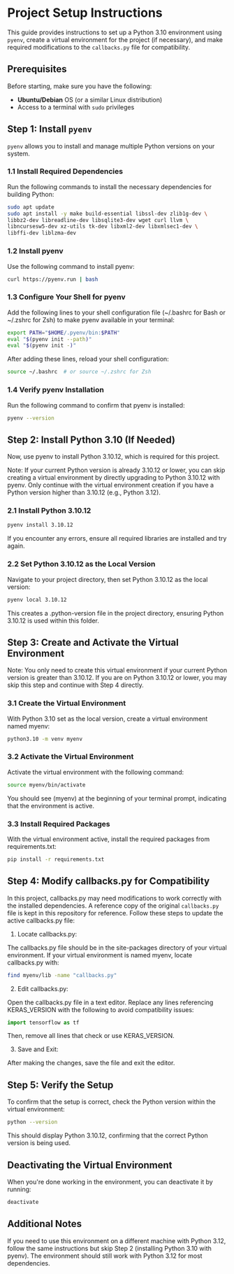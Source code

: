 # Project Setup Instructions

This guide provides instructions to set up a Python 3.10 environment using `pyenv`, create a virtual environment for the project (if necessary), and make required modifications to the `callbacks.py` file for compatibility.

## Prerequisites

Before starting, make sure you have the following:

- **Ubuntu/Debian** OS (or a similar Linux distribution)
- Access to a terminal with `sudo` privileges

## Step 1: Install `pyenv`

`pyenv` allows you to install and manage multiple Python versions on your system.

### 1.1 Install Required Dependencies

Run the following commands to install the necessary dependencies for building Python:

```bash
sudo apt update
sudo apt install -y make build-essential libssl-dev zlib1g-dev \
libbz2-dev libreadline-dev libsqlite3-dev wget curl llvm \
libncursesw5-dev xz-utils tk-dev libxml2-dev libxmlsec1-dev \
libffi-dev liblzma-dev
```

### 1.2 Install pyenv

Use the following command to install pyenv:

```bash
curl https://pyenv.run | bash
```

### 1.3 Configure Your Shell for pyenv

Add the following lines to your shell configuration file (~/.bashrc for Bash or ~/.zshrc for Zsh) to make pyenv available in your terminal:

```bash
export PATH="$HOME/.pyenv/bin:$PATH"
eval "$(pyenv init --path)"
eval "$(pyenv init -)"
```

After adding these lines, reload your shell configuration:

```bash
source ~/.bashrc  # or source ~/.zshrc for Zsh
```

### 1.4 Verify pyenv Installation

Run the following command to confirm that pyenv is installed:

```bash
pyenv --version
```

## Step 2: Install Python 3.10 (If Needed)

Now, use pyenv to install Python 3.10.12, which is required for this project.

Note: If your current Python version is already 3.10.12 or lower, you can skip creating a virtual environment by directly upgrading to Python 3.10.12 with pyenv. Only continue with the virtual environment creation if you have a Python version higher than 3.10.12 (e.g., Python 3.12).

### 2.1 Install Python 3.10.12

```bash
pyenv install 3.10.12
```

If you encounter any errors, ensure all required libraries are installed and try again.

### 2.2 Set Python 3.10.12 as the Local Version

Navigate to your project directory, then set Python 3.10.12 as the local version:

```bash
pyenv local 3.10.12
```

This creates a .python-version file in the project directory, ensuring Python 3.10.12 is used within this folder.

## Step 3: Create and Activate the Virtual Environment

Note: You only need to create this virtual environment if your current Python version is greater than 3.10.12. If you are on Python 3.10.12 or lower, you may skip this step and continue with Step 4 directly.

### 3.1 Create the Virtual Environment

With Python 3.10 set as the local version, create a virtual environment named myenv:

```bash
python3.10 -m venv myenv
```

### 3.2 Activate the Virtual Environment

Activate the virtual environment with the following command:

```bash
source myenv/bin/activate
```

You should see (myenv) at the beginning of your terminal prompt, indicating that the environment is active.

### 3.3 Install Required Packages

With the virtual environment active, install the required packages from requirements.txt:

```bash
pip install -r requirements.txt
```

## Step 4: Modify callbacks.py for Compatibility

In this project, callbacks.py may need modifications to work correctly with the installed dependencies. A reference copy of the original `callbacks.py` file is kept in this repository for reference. Follow these steps to update the active callbacks.py file:

1. Locate callbacks.py:

The callbacks.py file should be in the site-packages directory of your virtual environment. If your virtual environment is named myenv, locate callbacks.py with:

```bash
find myenv/lib -name "callbacks.py"
```

2. Edit callbacks.py:

Open the callbacks.py file in a text editor. Replace any lines referencing KERAS_VERSION with the following to avoid compatibility issues:

```python
import tensorflow as tf
```

Then, remove all lines that check or use KERAS_VERSION.

3. Save and Exit:

After making the changes, save the file and exit the editor.

## Step 5: Verify the Setup

To confirm that the setup is correct, check the Python version within the virtual environment:

```bash
python --version
```

This should display Python 3.10.12, confirming that the correct Python version is being used.

## Deactivating the Virtual Environment

When you're done working in the environment, you can deactivate it by running:

```bash
deactivate
```

## Additional Notes

If you need to use this environment on a different machine with Python 3.12, follow the same instructions but skip Step 2 (installing Python 3.10 with pyenv). The environment should still work with Python 3.12 for most dependencies.

